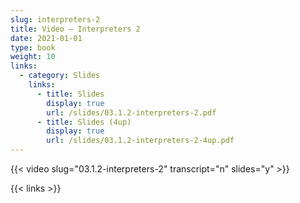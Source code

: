 ```yaml
---
slug: interpreters-2
title: Video — Interpreters 2
date: 2021-01-01
type: book
weight: 10
links:
  - category: Slides
    links:
      - title: Slides
        display: true
        url: /slides/03.1.2-interpreters-2.pdf
      - title: Slides (4up)
        display: true
        url: /slides/03.1.2-interpreters-2-4up.pdf
---
```


{{< video slug="03.1.2-interpreters-2" transcript="n" slides="y" >}}

{{< links >}}

